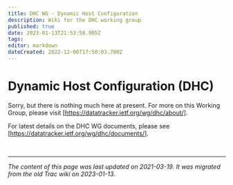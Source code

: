 ```yaml
---
title: DHC WG - Dynamic Host Configuration
description: Wiki for the DHC working group
published: true
date: 2023-01-13T21:53:58.905Z
tags: 
editor: markdown
dateCreated: 2022-12-06T17:50:03.780Z
---
```


# Dynamic Host Configuration (DHC)
Sorry, but there is nothing much here at present. For more on this Working Group, please visit [https://datatracker.ietf.org/wg/dhc/about/].

For latest details on the DHC WG documents, please see [https://datatracker.ietf.org/wg/dhc/documents/].

&nbsp;
&nbsp;
&nbsp;

---

*The content of this page was last updated on 2021-03-19. It was migrated from the old Trac wiki on 2023-01-13.*